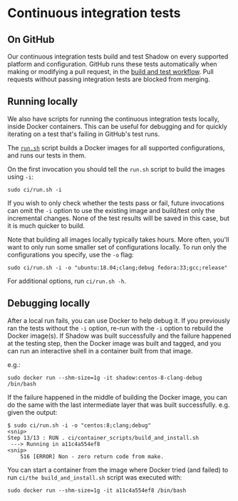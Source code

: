 # Continuous integration tests

## On GitHub

Our continuous integration tests build and test Shadow on every supported
platform and configuration. GitHub runs these tests automatically when making
or modifying a pull request, in the [build and test
workflow](../.github/workflows/build_shadow.yml). Pull requests without passing
integration tests are blocked from merging.

## Running locally

We also have scripts for running the continuous integration tests locally,
inside Docker containers. This can be useful for debugging and for quickly
iterating on a test that's failing in GitHub's test runs.

The [`run.sh`](../ci/run.sh) script builds a Docker images for all
supported configurations, and runs our tests in them.

On the first invocation you should tell the `run.sh` script to build the images
using `-i`:


```{.bash}
sudo ci/run.sh -i
```

If you wish to only check whether the tests pass or fail, future invocations
can omit the `-i` option to use the existing image and build/test only the
incremental changes. None of the test results will be saved in this case, but
it is much quicker to build.

Note that building all images locally typically takes hours. More often,
you'll want to only run some smaller set of configurations locally.
To run only the configurations you specify, use the `-o` flag:

```{.bash}
sudo ci/run.sh -i -o "ubuntu:18.04;clang;debug fedora:33;gcc;release"
```

For additional options, run `ci/run.sh -h`.

## Debugging locally

After a local run fails, you can use Docker to help debug it. If you previously
ran the tests without the `-i` option, re-run with the `-i` option to rebuild
the Docker image(s). If Shadow was built successfully and the failure happened
at the testing step, then the Docker image was built and tagged, and you can
run an interactive shell in a container built from that image.

e.g.:

```{.bash}
sudo docker run --shm-size=1g -it shadow:centos-8-clang-debug /bin/bash
```

If the failure happened in the middle of building the Docker image, you can do
the same with the last intermediate layer that was built successfully. e.g.
given the output:

```{.bash}
$ sudo ci/run.sh -i -o "centos:8;clang;debug"
<snip>
Step 13/13 : RUN . ci/container_scripts/build_and_install.sh
 ---> Running in a11c4a554ef8
<snip>
    516 [ERROR] Non - zero return code from make.
```

You can start a container from the image where Docker tried (and failed) to run
`ci/the build_and_install.sh` script was executed with:

```{.bash}
sudo docker run --shm-size=1g -it a11c4a554ef8 /bin/bash
```
